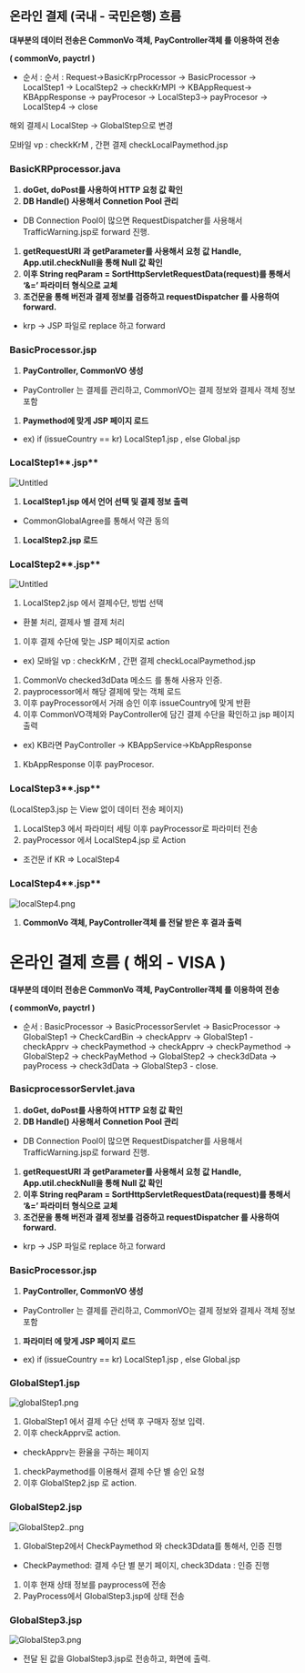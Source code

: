 ## 온라인 결제 (국내 - 국민은행) 흐름

**대부분의 데이터 전송은 CommonVo 객체, PayController객체 를 이용하여 전송**

**( commonVo, payctrl )**

- 순서 : 순서 : Request→BasicKrpProcessor → BasicProcessor → LocalStep1 → LocalStep2 → checkKrMPI → KBAppRequest→ KBAppResponse → payProcesor → LocalStep3→ payProcesor → LocalStep4 -> close

해외 결제시 LocalStep → GlobalStep으로 변경

모바일 vp : checkKrM , 간편 결제 checkLocalPaymethod.jsp

### **BasicKRPprocessor.java**

1. **doGet, doPost를 사용하여 HTTP 요청 값 확인**
2. **DB Handle() 사용해서 Connetion Pool 관리**
- DB Connection Pool이 많으면 RequestDispatcher를 사용해서 TrafficWarning.jsp로 forward 진행.
1. **getRequestURI 과 getParameter를 사용해서 요청 값 Handle, App.util.checkNull을 통해 Null 값 확인**
2. **이후 String reqParam = SortHttpServletRequestData(request)를 통해서  ‘&=’ 파라미터 형식으로 교체**
3. **조건문을 통해 버전과 결제 정보를 검증하고 requestDispatcher 를 사용하여 forward.**
- krp → JSP 파일로 replace 하고 forward

### **BasicProcessor.jsp**

1. **PayController, CommonVO 생성**
- PayController 는 결제를 관리하고, CommonVO는 결제 정보와 결제사 객체 정보 포함
1. **Paymethod에 맞게 JSP 페이지 로드**
- ex) if (issueCountry == kr) LocalStep1.jsp , else Global.jsp

### LocalStep1**.jsp**

![Untitled](https://github.com/beombeom1119/MD/blob/master/IMG/localStep1.png?raw=true)

1. **LocalStep1.jsp 에서 언어 선택 및 결제 정보 출력**
- CommonGlobalAgree를 통해서 약관 동의
1. **LocalStep2.jsp 로드**

### LocalStep2**.jsp**

![Untitled](https://github.com/beombeom1119/MD/blob/master/IMG/localStep2.png?raw=true)

1. LocalStep2.jsp 에서 결제수단, 방법 선택
- 환불 처리, 결제사 별 결제 처리
1. 이후 결제 수단에 맞는 JSP 페이지로 action
- ex) 모바일 vp : checkKrM , 간편 결제 checkLocalPaymethod.jsp
1. CommonVo checked3dData 메소드 를 통해 사용자 인증.
2. payprocessor에서 해당 결제에 맞는 객체 로드
3. 이후 payProcessor에서 거래 승인 이후 issueCountry에 맞게 반환
4. 이후 CommonVO객체와 PayController에 담긴 결제 수단을 확인하고 jsp 페이지 출력
- ex) KB라면 PayController → KBAppService→KbAppResponse
1. KbAppResponse 이후  payProcesor.

### LocalStep3**.jsp**

(LocalStep3.jsp 는 View 없이 데이터 전송 페이지)

1. LocalStep3 에서 파라미터 세팅 이후 payProcessor로 파라미터 전송
2. payProcessor 에서 LocalStep4.jsp 로 Action
- 조건문 if KR ⇒ LocalStep4

### LocalStep4**.jsp**

![localStep4.png](https://github.com/beombeom1119/MD/blob/master/IMG/localStep4.png?raw=true)

1.  **CommonVo 객체, PayController객체 를 전달 받은 후 결과 출력**








# 온라인 결제 흐름 ( 해외 - VISA )

**대부분의 데이터 전송은 CommonVo 객체, PayController객체 를 이용하여 전송** 

**( commonVo, payctrl )**

- 순서 :  BasicProcessor → BasicProcessorServlet → BasicProcessor → GlobalStep1 → CheckCardBin → checkApprv → GlobalStep1 - checkApprv → checkPaymethod → checkApprv →  checkPaymethod → GlobalStep2 → checkPayMethod → GlobalStep2 → check3dData →  payProcess → check3dData → GlobalStep3 - close.

### **BasicprocessorServlet.java**

1. **doGet, doPost를 사용하여 HTTP 요청 값 확인**
2. **DB Handle() 사용해서 Connetion Pool 관리**
- DB Connection Pool이 많으면 RequestDispatcher를 사용해서 TrafficWarning.jsp로 forward 진행.
1. **getRequestURI 과 getParameter를 사용해서 요청 값 Handle, App.util.checkNull을 통해 Null 값 확인**
2. **이후 String reqParam = SortHttpServletRequestData(request)를 통해서  ‘&=’ 파라미터 형식으로 교체**
3. **조건문을 통해 버전과 결제 정보를 검증하고 requestDispatcher 를 사용하여 forward.**
- krp → JSP 파일로 replace 하고 forward

### **BasicProcessor.jsp**

1. **PayController, CommonVO 생성**
- PayController 는 결제를 관리하고, CommonVO는 결제 정보와 결제사 객체 정보 포함

1. **파라미터 에 맞게 JSP 페이지 로드** 
- ex) if (issueCountry == kr) LocalStep1.jsp , else Global.jsp

### GlobalStep1.jsp

![globalStep1.png](https://s3-us-west-2.amazonaws.com/secure.notion-static.com/c407c4ed-ec1f-4d4e-8a41-9860d9b18eca/globalStep1.png)

1.  GlobalStep1 에서 결제 수단 선택 후 구매자 정보 입력.
2.  이후 checkApprv로 action.
- checkApprv는 환율을 구하는 페이지
1. checkPaymethod를 이용해서 결제 수단 별 승인 요청
2. 이후 GlobalStep2.jsp 로 action.

### **GlobalStep2.jsp**

![GlobalStep2..png](https://s3-us-west-2.amazonaws.com/secure.notion-static.com/de8f0d29-12bc-43f5-a485-66e8d6b21c46/GlobalStep2..png)

1. GlobalStep2에서 CheckPaymethod 와 check3Ddata를 통해서, 인증 진행
- CheckPaymethod: 결제 수단 별 분기 페이지, check3Ddata : 인증 진행
1. 이후 현재 상태 정보를 payprocess에 전송
2. PayProcess에서 GlobalStep3.jsp에 상태 전송

### **GlobalStep3.jsp**

![GlobalStep3.png](https://s3-us-west-2.amazonaws.com/secure.notion-static.com/23b4116c-736b-4b9c-9862-255c9a91bdfe/GlobalStep3.png)

- 전달 된 값을 GlobalStep3.jsp로 전송하고, 화면에 출력.